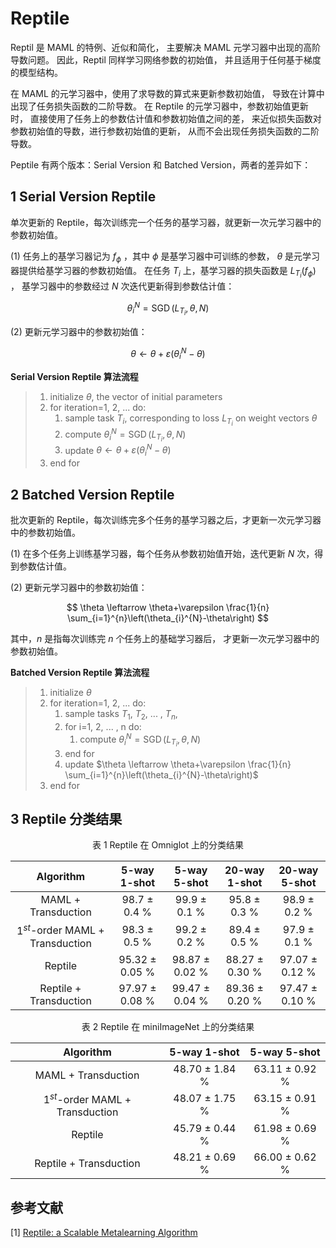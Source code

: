 # Reptile

Reptil 是 MAML 的特例、近似和简化，
主要解决 MAML 元学习器中出现的高阶导数问题。
因此，Reptil 同样学习网络参数的初始值，
并且适用于任何基于梯度的模型结构。

在 MAML 的元学习器中，使用了求导数的算式来更新参数初始值，
导致在计算中出现了任务损失函数的二阶导数。
在 Reptile 的元学习器中，参数初始值更新时，
直接使用了任务上的参数估计值和参数初始值之间的差，
来近似损失函数对参数初始值的导数，进行参数初始值的更新，
从而不会出现任务损失函数的二阶导数。

Peptile 有两个版本：Serial Version 和 Batched Version，两者的差异如下：
 

## 1 Serial Version Reptile

单次更新的 Reptile，每次训练完一个任务的基学习器，就更新一次元学习器中的参数初始值。

(1) 任务上的基学习器记为 $f_{\phi}$ ，其中 $\phi$ 是基学习器中可训练的参数， 
$\theta$ 是元学习器提供给基学习器的参数初始值。
在任务 $T_{i}$ 上，基学习器的损失函数是 $L_{T_{i}}\left(f_{\phi}\right)$ ，
基学习器中的参数经过 $N$ 次迭代更新得到参数估计值：

$$
\theta_{i}^{N}=\operatorname{SGD}\left(L_{T_{i}}, {\theta}, {N}\right)
$$

(2) 更新元学习器中的参数初始值：

$$
\theta \leftarrow \theta+\varepsilon\left(\theta_{i}^{N}-\theta\right)
$$

**Serial Version Reptile 算法流程**

> 1. initialize $\theta$, the vector of initial parameters
> 2. for iteration=1, 2, ... do:
>       1. sample task $T_i$, corresponding to loss $L_{T_i}$ on weight vectors $\theta$
>       2. compute $\theta_{i}^{N}=\operatorname{SGD}\left(L_{T_{i}}, {\theta}, {N}\right)$
>       3. update $\theta \leftarrow \theta+\varepsilon\left(\theta_{i}^{N}-\theta\right)$
> 3. end for

## 2 Batched Version Reptile

批次更新的 Reptile，每次训练完多个任务的基学习器之后，才更新一次元学习器中的参数初始值。

(1) 在多个任务上训练基学习器，每个任务从参数初始值开始，迭代更新 $N$ 次，得到参数估计值。

(2) 更新元学习器中的参数初始值：

$$
\theta \leftarrow \theta+\varepsilon \frac{1}{n} \sum_{i=1}^{n}\left(\theta_{i}^{N}-\theta\right)
$$

其中，$n$ 是指每次训练完 $n$ 个任务上的基础学习器后，
才更新一次元学习器中的参数初始值。

**Batched Version Reptile 算法流程**

> 1. initialize $\theta$
> 2. for iteration=1, 2, ... do:
>       1. sample tasks $T_1$, $T_2$, ... , $T_n$,
>       2. for i=1, 2, ... , n do:
>            1. compute $\theta_{i}^{N}=\operatorname{SGD}\left(L_{T_{i}}, {\theta}, {N}\right)$
>       3. end for
>       4. update $\theta \leftarrow \theta+\varepsilon \frac{1}{n} \sum_{i=1}^{n}\left(\theta_{i}^{N}-\theta\right)$
> 3. end for


## 3 Reptile 分类结果

<center>
表 1	Reptile 在 Omniglot 上的分类结果
</center>

| Algorithm  | 5-way 1-shot | 5-way 5-shot | 20-way 1-shot | 20-way 5-shot |  
| :----: | :----: | :----: | :----: | :----: |
| MAML + Transduction | 98.7 $\pm$ 0.4 $\%$ | 99.9 $\pm$ 0.1 $\%$ | 95.8 $\pm$ 0.3 $\%$ | 98.9 $\pm$ 0.2 $\%$ |
| $1^{st}$-order MAML + Transduction | 98.3 $\pm$ 0.5 $\%$ | 99.2 $\pm$ 0.2 $\%$ | 89.4 $\pm$ 0.5 $\%$ | 97.9 $\pm$ 0.1 $\%$ |
| Reptile | 95.32 $\pm$ 0.05 $\%$ | 98.87 $\pm$ 0.02 $\%$ | 88.27 $\pm$ 0.30 $\%$ | 97.07 $\pm$ 0.12 $\%$ |
| Reptile + Transduction | 97.97 $\pm$ 0.08 $\%$ | 99.47 $\pm$ 0.04 $\%$ | 89.36 $\pm$ 0.20 $\%$ | 97.47 $\pm$ 0.10 $\%$ |

<center>
表 2	Reptile 在 miniImageNet 上的分类结果
</center>

| Algorithm  | 5-way 1-shot | 5-way 5-shot |
| :----: | :----: | :----: |
| MAML + Transduction | 48.70 $\pm$ 1.84 $\%$ | 63.11 $\pm$ 0.92 $\%$ |
| $1^{st}$-order MAML + Transduction | 48.07 $\pm$ 1.75 $\%$ | 63.15 $\pm$ 0.91 $\%$ |
| Reptile | 45.79 $\pm$ 0.44 $\%$ | 61.98 $\pm$ 0.69 $\%$ |
| Reptile + Transduction | 48.21 $\pm$ 0.69 $\%$ | 66.00 $\pm$ 0.62 $\%$ |


## 参考文献
[1] [Reptile: a Scalable Metalearning Algorithm](https://arxiv.org/abs/1803.02999v1)